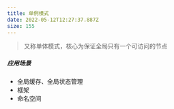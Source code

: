 ```yaml
---
title: 单例模式
date: 2022-05-12T12:27:37.887Z
size: 155
---
```

> 又称单体模式，核心为保证全局只有一个可访问的节点

##### 应用场景

- 全局缓存、全局状态管理
- 框架
- 命名空间
